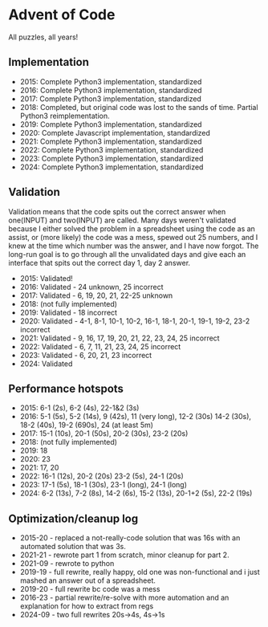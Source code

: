 # Advent of Code
All puzzles, all years!

## Implementation
- 2015: Complete Python3 implementation, standardized
- 2016: Complete Python3 implementation, standardized
- 2017: Complete Python3 implementation, standardized
- 2018: Completed, but original code was lost to the sands of time. Partial Python3 reimplementation.
- 2019: Complete Python3 implementation, standardized
- 2020: Complete Javascript implementation, standardized
- 2021: Complete Python3 implementation, standardized
- 2022: Complete Python3 implementation, standardized
- 2023: Complete Python3 implementation, standardized
- 2024: Complete Python3 implementation, standardized

## Validation
Validation means that the code spits out the correct answer when one(INPUT) and
two(INPUT) are called. Many days weren't validated because I either solved the
problem in a spreadsheet using the code as an assist, or (more likely) the code
was a mess, spewed out 25 numbers, and I knew at the time which number was the
answer, and I have now forgot. The long-run goal is to go through all the
unvalidated days and give each an interface that spits out the correct day 1,
day 2 answer. 
- 2015: Validated!
- 2016: Validated - 24 unknown, 25 incorrect
- 2017: Validated - 6, 19, 20, 21, 22-25 unknown
- 2018: (not fully implemented)
- 2019: Validated - 18 incorrect
- 2020: Validated - 4-1, 8-1, 10-1, 10-2, 16-1, 18-1, 20-1, 19-1, 19-2, 23-2 incorrect
- 2021: Validated - 9, 16, 17, 19, 20, 21, 22, 23, 24, 25 incorrect
- 2022: Validated - 6, 7, 11, 21, 23, 24, 25 incorrect
- 2023: Validated - 6, 20, 21, 23 incorrect
- 2024: Validated

## Performance hotspots
- 2015: 6-1 (2s), 6-2 (4s), 22-1&2 (3s)
- 2016: 5-1 (5s), 5-2 (14s), 9 (42s), 11 (very long), 12-2 (30s) 14-2 (30s), 18-2 (40s), 19-2 (690s), 24 (at least 5m)
- 2017: 15-1 (10s),  20-1 (50s), 20-2 (30s), 23-2 (20s) 
- 2018: (not fully implemented)
- 2019: 18
- 2020: 23
- 2021: 17, 20
- 2022: 16-1 (12s), 20-2 (20s) 23-2 (5s), 24-1 (20s)
- 2023: 17-1 (5s), 18-1 (30s), 23-1 (long), 24-1 (long)
- 2024: 6-2 (13s), 7-2 (8s), 14-2 (6s), 15-2 (13s), 20-1+2 (5s), 22-2 (19s)

## Optimization/cleanup log
- 2015-20 - replaced a not-really-code solution that was 16s with an automated solution that was 3s.
- 2021-21 - rewrote part 1 from scratch, minor cleanup for part 2.
- 2021-09 - rewrote to python
- 2019-19 - full rewrite, really happy, old one was non-functional and i just mashed an answer out of a spreadsheet.
- 2019-20 - full rewrite bc code was a mess
- 2016-23 - partial rewrite/re-solve with more automation and an explanation for how to extract from regs
- 2024-09 - two full rewrites 20s->4s, 4s->1s